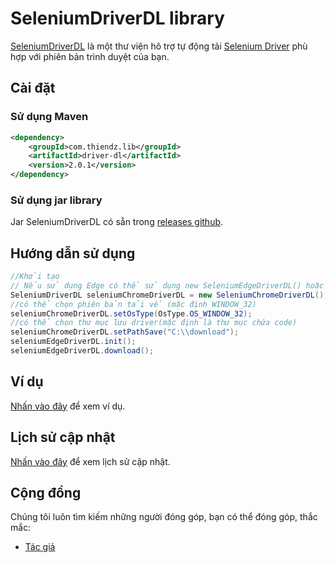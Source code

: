 # SeleniumDriverDL library

[SeleniumDriverDL](https://github.com/PhamHuyThien/driver-dl) là một thư viện hô trợ tự động tải [Selenium Driver](https://www.selenium.dev/documentation/webdriver/) phù hợp với phiên bản trình duyệt của bạn.

## Cài đặt

### Sử dụng Maven

```xml
<dependency>
    <groupId>com.thiendz.lib</groupId>
    <artifactId>driver-dl</artifactId>
    <version>2.0.1</version>
</dependency>
```

### Sử dụng jar library

Jar SeleniumDriverDL có sẵn trong [releases github](https://github.com/PhamHuyThien/driver-dl/releases).

## Hướng dẫn sử dụng

```java
//Khởi tạo
// Nếu sử dụng Edge có thể sử dụng new SeleniumEdgeDriverDL() hoặc SeleniumFirefoxDriverDL()
SeleniumDriverDL seleniumChromeDriverDL = new SeleniumChromeDriverDL();
//có thể chọn phiên bản tải về (mặc định WINDOW_32)
seleniumChromeDriverDL.setOsType(OsType.OS_WINDOW_32);
//có thể chọn thư mục lưu driver(mặc định là thư mục chứa code)
seleniumChromeDriverDL.setPathSave("C:\\download");
seleniumEdgeDriverDL.init();
seleniumEdgeDriverDL.download();
```

## Ví dụ
[Nhấn vào đây](https://github.com/PhamHuyThien/driver-dl/blob/master/src/main/java/com/thiendz/lib/driverdl/example/SeleniumDownloadExam.java) để xem ví dụ.

## Lịch sử cập nhật
[Nhấn vào đây](https://github.com/PhamHuyThien/driver-dl/blob/master/change-log.md) để xem lịch sử cập nhật.

## Cộng đồng

Chúng tôi luôn tìm kiếm những người đóng góp, bạn có thể đóng góp, thắc mắc:

- [Tác giả](https://fb.com/thiendz.systemerror)